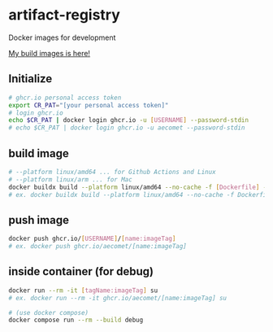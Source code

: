 # artifact-registry

Docker images for development

[My build images is here!](https://github.com/aecomet?tab=packages)

## Initialize

```sh
# ghcr.io personal access token
export CR_PAT="[your personal access token]"
# login ghcr.io
echo $CR_PAT | docker login ghcr.io -u [USERNAME] --password-stdin
# echo $CR_PAT | docker login ghcr.io -u aecomet --password-stdin
```

## build image

```sh
# --platform linux/amd64 ... for Github Actions and Linux
# --platform linux/arm ... for Mac
docker buildx build --platform linux/amd64 --no-cache -f [Dockerfile] -t ghcr.io/[USERNAME]/[name:imageTag] .
# ex. docker buildx build --platform linux/amd64 --no-cache -f Dockerfile -t ghcr.io/aecomet/[name:imageTag] .
```

## push image

```sh
docker push ghcr.io/[USERNAME]/[name:imageTag]
# ex. docker push ghcr.io/aecomet/[name:imageTag]
```

## inside container (for debug)

```sh
docker run --rm -it [tagName:imageTag] su
# ex. docker run --rm -it ghcr.io/aecomet/[name:imageTag] su

# (use docker compose)
docker compose run --rm --build debug
```
